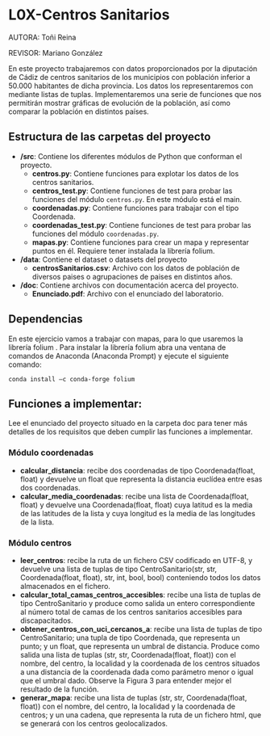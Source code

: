 # L0X-Centros Sanitarios

AUTORA: Toñi Reina

REVISOR: Mariano González

En este proyecto trabajaremos con datos proporcionados por la diputación de Cádiz de centros sanitarios de los municipios con población inferior a 50.000 habitantes de dicha provincia. Los datos los representaremos con mediante listas de tuplas. Implementaremos una serie de funciones que nos permitirán mostrar gráficas de evolución de la población, así como comparar la población en distintos países.

## Estructura de las carpetas del proyecto

* **/src**: Contiene los diferentes módulos de Python que conforman el proyecto.
    * **centros.py**: Contiene funciones para explotar los datos de los centros sanitarios.
    * **centros_test.py**: Contiene funciones de test para probar las funciones del módulo `centros.py`. En este módulo está el main.
    * **coordenadas.py**: Contiene funciones para trabajar con el tipo Coordenada.
    * **coordenadas_test.py**: Contiene funciones de test para probar las funciones del módulo `coordenadas.py`.
    * **mapas.py**: Contiene funciones para crear un mapa y representar puntos en él. Requiere tener instalada la librería folium.
* **/data**: Contiene el dataset o datasets del proyecto
    * **centrosSanitarios.csv**: Archivo con los datos de población de diversos paises o agrupaciones de paises en distintos años.
* **/doc**: Contiene archivos con documentación acerca del proyecto.
    * **Enunciado.pdf**: Archivo con el enunciado del laboratorio.

## Dependencias
En este ejercicio vamos a trabajar con mapas, para lo que usaremos la librería folium . Para instalar la librería folium abra una ventana de comandos de Anaconda (Anaconda Prompt) y ejecute el siguiente comando:
```
conda install –c conda-forge folium
```

## Funciones a implementar:
Lee el enunciado del proyecto situado en la carpeta doc para tener más detalles de los requisitos que deben cumplir las funciones a implementar.

### Módulo coordenadas

* **calcular_distancia**: recibe dos coordenadas de tipo Coordenada(float, float) y devuelve un float que representa la distancia euclídea entre esas dos coordenadas.
* **calcular_media_coordenadas**: recibe una lista de Coordenada(float, float) y devuelve una Coordenada(float, float) cuya latitud es la media de las latitudes de la lista y cuya longitud es la media de las longitudes de la lista.

### Módulo centros

*	**leer_centros**: recibe la ruta de un fichero CSV codificado en UTF-8, y devuelve una lista de tuplas de tipo CentroSanitario(str, str, Coordenada(float, float), str, int, bool, bool) conteniendo todos los datos almacenados en el fichero. 
*	**calcular_total_camas_centros_accesibles**: recibe una lista de tuplas de tipo CentroSanitario y produce como salida un entero correspondiente al número total de camas de los centros sanitarios accesibles para discapacitados.
* **obtener_centros_con_uci_cercanos_a**: recibe una lista de tuplas de tipo CentroSanitario; una tupla de tipo Coordenada, que representa un punto; y un float, que representa un umbral de distancia. Produce como salida una lista de tuplas (str, str, Coordenada(float, float)) con el nombre, del centro, la localidad y la coordenada de los centros situados a una distancia de la coordenada dada como parámetro menor o igual que el umbral dado. Observe la Figura 3 para entender mejor el resultado de la función.
* **generar_mapa**: recibe una lista de tuplas (str, str, Coordenada(float, float)) con el nombre, del centro, la localidad y la coordenada de centros; y un una cadena, que representa la ruta de un fichero html, que se generará con los centros geolocalizados. 
